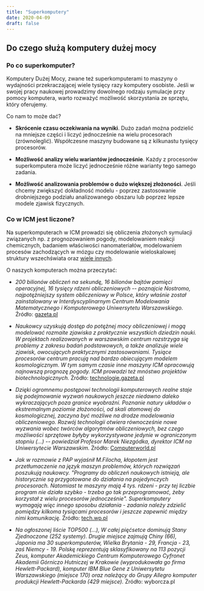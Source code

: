 ```yaml
---
title: "Superkomputery"
date: 2020-04-09
draft: false
---
```


<!-- <Last revision: 2020-04-09 by M. Hermanowicz <m.hermanowicz@icm.edu.pl> -->

## Do czego służą komputery dużej mocy

### Po co superkomputer?

Komputery Dużej Mocy, zwane też superkomputerami to maszyny o
wydajności przekraczającej wiele tysięcy razy komputery
osobiste. Jeśli w swojej pracy naukowej prowadzimy dowolnego rodzaju
symulacje przy pomocy komputera, warto rozważyć możliwość skorzystania
ze sprzętu, który oferujemy.

Co nam to może dać?

* **Skrócenie czasu oczekiwania na wyniki**. Dużo zadań można
    podzielić na mniejsze części i liczyć jednocześnie na wielu
    procesorach (zrównoleglić). Współczesne maszyny budowane są z
    kilkunastu tysięcy procesorów.

* **Możliwość analizy wielu wariantów jednocześnie**. Każdy z
    procesorów superkomputera może liczyć jednocześnie różne warianty
    tego samego zadania.

* **Możliwość analizowania problemów o dużo większej
    złożoności**. Jeśli chcemy zwiększyć dokładność modelu - poprzez
    zastosowanie drobniejszego podziału analizowanego obszaru lub
    poprzez lepsze modele zjawisk fizycznych.

### Co w ICM jest liczone?

Na superkomputerach w ICM prowadzi się obliczenia złożonych symulacji
związanych np. z prognozowaniem pogody, modelowaniem reakcji
chemicznych, badaniem właściwości nanomateriałów, modelowaniem
procesów zachodzących w mózgu czy modelowanie wieloskalowej struktury
wszechświata oraz [wiele innych][lista_grantow].

[lista_grantow]: https://granty.icm.edu.pl/IcmGrants/displayGrant/showGrants.jsp

O naszych komputerach można przeczytać:

* *200 bilionów obliczeń na sekundę, 16 bilionów bajtów pamięci
  operacyjnej, 16 tysięcy rdzeni obliczeniowych -- poznajcie Nostromo,
  najpotężniejszy system obliczeniowy w Polsce, który właśnie został
  zainstalowany w Interdyscyplinarnym Centrum Modelowania
  Matematycznego i Komputerowego Uniwersytetu Warszawskiego.* Źródło: [gazeta.pl]

[gazeta.pl]: http://warszawa.gazeta.pl/warszawa/1,34889,13607748,200_bilionow_obliczen_na_sekunde__Komputer_potwor.html

* *Naukowcy uzyskują dostęp do potężnej mocy obliczeniowej i mogą
   modelować rozmaite zjawiska z praktycznie wszystkich dziedzin
   nauki. W projektach realizowanych w warszawskim centrum rozstrzyga
   się problemy z zakresu badań podstawowych, a także analizuje wiele
   zjawisk, owocujących praktycznymi zastosowaniami. Tysiące
   procesorów centrum pracują nad bardzo obiecującym modelem
   kosmologicznym. W tym samym czasie inne maszyny ICM opracowują
   najnowszą prognozę pogody. ICM prowadzi też mnóstwo projektów
   biotechnologicznych.* Źródło: [technologie.gazeta.pl]

[technologie.gazeta.pl]: http://technologie.gazeta.pl/internet/1,104530,9572798,Najnowsze_rozwiazania_IBM__na_uslugach_polskich_naukowcow.html

* *Dzięki ogromnemu postępowi technologii komputerowych realne staje
  się podejmowanie wyzwań naukowych jeszcze niedawno daleko
  wykraczających poza granice wyobraźni. Poznanie natury układów o
  ekstremalnym poziomie złożoności, od skali atomowej do
  kosmologicznej, zaczyna być możliwe na drodze modelowania
  obliczeniowego. Rozwój technologii otwiera równocześnie nowe
  wyzwania wobec twórców algorytmów obliczeniowych, bez czego
  możliwości sprzętowe byłyby wykorzystywane jedynie w ograniczonym
  stopniu (...) -- powiedział Profesor Marek Niezgódka, dyrektor ICM na
  Uniwersytecie Warszawskim.* Żródło: [Computerworld.pl]

[Computerworld.pl]: http://www.computerworld.pl/news/370070/Uniwersytet.Warszawski.bedzie.korzystal.i.udostepnial.zasoby.superkomputera.IBM.Blue.Gene.P.html

* *Jak w rozmowie z PAP wyjaśnił M.Filocha, kłopotem jest
   przetłumaczenie na język maszyn problemów, których rozwiązań
   poszukują naukowcy. "Programy do obliczeń naukowych istnieją, ale
   historycznie są przygotowane do działania na pojedynczych
   procesorach. Natomiast te maszyny mają 4 tys. rdzeni - przy tej
   liczbie program nie działa szybko - trzeba go tak przeprogramować,
   żeby korzystał z wielu procesorów jednocześnie". Superkomputery
   wymagają więc innego sposobu działania - zadania należy zdzielić
   pomiędzy kilkoma tysiącami procesorów i jeszcze zapewnić między
   nimi komunikację.* Źródło: [tech.wp.pl]

[tech.wp.pl]: http://tech.wp.pl/kat,1009779,title,Polska-ma-kolejne-superkomputery,wid,13391996,wiadomosc.html?ticaid=1c478

* *Na ogłoszonej liście TOP500 (...), W całej pięćsetce dominują Stany
   Zjednoczone (252 systemy). Drugie miejsce zajmują Chiny (66),
   Japonia ma 30 superkomputerów, Wielka Brytania - 29, Francja - 23,
   zaś Niemcy - 19. Polskę reprezentują sklasyfikowany na 113 pozycji
   Zeus, komputer Akademickiego Centrum Komputerowego Cyfronet
   Akademii Górniczo Hutniczej w Krakowie (wyprodukowała go firma
   Hewlett-Packard), komputer IBM Blue Gene z Uniwersytetu
   Warszawskiego (miejsce 170) oraz należący do Grupy Allegro komputer
   produkcji Hewlett-Packarda (429 miejsce).* Żródło: wyborcza.pl